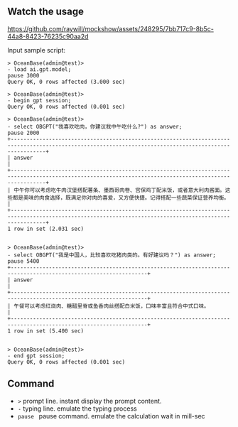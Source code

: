 ## Watch the usage

https://github.com/raywill/mockshow/assets/248295/7bb717c9-8b5c-44a8-8423-76235c90aa2d

Input sample script:

```
> OceanBase(admin@test)>
- load ai.gpt.model;
pause 3000
Query OK, 0 rows affected (3.000 sec)

> OceanBase(admin@test)>
- begin gpt session;
Query OK, 0 rows affected (0.001 sec)

> OceanBase(admin@test)>
- select OBGPT("我喜欢吃肉，你建议我中午吃什么?") as answer;
pause 2000
+-------------------------------------------------------------------------------------------------------------------------------------------------------+
| answer                                                                                                                                                |
+-------------------------------------------------------------------------------------------------------------------------------------------------------+
| 中午你可以考虑吃牛肉汉堡搭配薯条、墨西哥肉卷、宫保鸡丁配米饭，或者意大利肉酱面。这些都是美味的肉食选择，既满足你对肉的喜爱，又方便快捷。记得搭配一些蔬菜保证营养均衡。            |
+-------------------------------------------------------------------------------------------------------------------------------------------------------+
1 row in set (2.031 sec)


> OceanBase(admin@test)>
- select OBGPT("我是中国人，比较喜欢吃猪肉类的。有好建议吗？") as answer;
pause 5400
+-----------------------------------------------------------------------------------------------------------------+
| answer                                                                                                          |
+-----------------------------------------------------------------------------------------------------------------+
| 午餐可以考虑红烧肉、糖醋里脊或鱼香肉丝搭配白米饭，口味丰富且符合中式口味。                                                  |
+-----------------------------------------------------------------------------------------------------------------+
1 row in set (5.400 sec)


> OceanBase(admin@test)>
- end gpt session;
Query OK, 0 rows affected (0.001 sec)
```

## Command

- `>`  prompt line. instant display the prompt content.
- `-`  typing line. emulate the typing process
- `pause ` pause command. emulate the calculation wait in mill-sec

